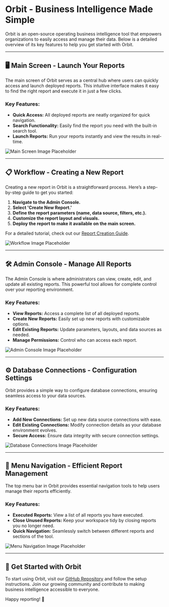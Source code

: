 # Orbit - Business Intelligence Made Simple

Orbit is an open-source operating business intelligence tool that empowers organizations to easily access and manage their data. Below is a detailed overview of its key features to help you get started with Orbit.

---

## 🖥️ Main Screen - Launch Your Reports
The main screen of Orbit serves as a central hub where users can quickly access and launch deployed reports. This intuitive interface makes it easy to find the right report and execute it in just a few clicks.

### Key Features:
- **Quick Access:** All deployed reports are neatly organized for quick navigation.
- **Search Functionality:** Easily find the report you need with the built-in search tool.
- **Launch Reports:** Run your reports instantly and view the results in real-time.

![Main Screen Image Placeholder](#)

---

## 📋 Workflow - Creating a New Report
Creating a new report in Orbit is a straightforward process. Here’s a step-by-step guide to get you started:

1. **Navigate to the Admin Console.**
2. **Select 'Create New Report.'**
3. **Define the report parameters (name, data source, filters, etc.).**
4. **Customize the report layout and visuals.**
5. **Deploy the report to make it available on the main screen.**

For a detailed tutorial, check out our [Report Creation Guide](#).

![Workflow Image Placeholder](#)

---

## 🛠️ Admin Console - Manage All Reports
The Admin Console is where administrators can view, create, edit, and update all existing reports. This powerful tool allows for complete control over your reporting environment.

### Key Features:
- **View Reports:** Access a complete list of all deployed reports.
- **Create New Reports:** Easily set up new reports with customizable options.
- **Edit Existing Reports:** Update parameters, layouts, and data sources as needed.
- **Manage Permissions:** Control who can access each report.

![Admin Console Image Placeholder](#)

---

## ⚙️ Database Connections - Configuration Settings
Orbit provides a simple way to configure database connections, ensuring seamless access to your data sources.

### Key Features:
- **Add New Connections:** Set up new data source connections with ease.
- **Edit Existing Connections:** Modify connection details as your database environment evolves.
- **Secure Access:** Ensure data integrity with secure connection settings.

![Database Connections Image Placeholder](#)

---

## 📂 Menu Navigation - Efficient Report Management
The top menu bar in Orbit provides essential navigation tools to help users manage their reports efficiently.

### Key Features:
- **Executed Reports:** View a list of all reports you have executed.
- **Close Unused Reports:** Keep your workspace tidy by closing reports you no longer need.
- **Quick Navigation:** Seamlessly switch between different reports and sections of the tool.

![Menu Navigation Image Placeholder](#)

---

## 🚀 Get Started with Orbit
To start using Orbit, visit our [GitHub Repository](https://github.com/) and follow the setup instructions. Join our growing community and contribute to making business intelligence accessible to everyone.

Happy reporting! 🎉
